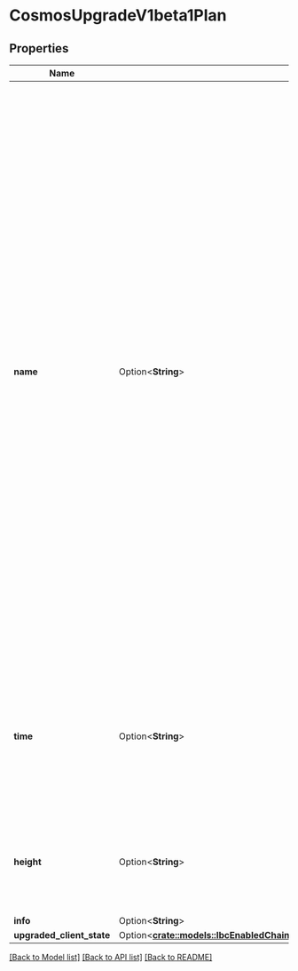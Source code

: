 # CosmosUpgradeV1beta1Plan

## Properties

Name | Type | Description | Notes
------------ | ------------- | ------------- | -------------
**name** | Option<**String**> | Sets the name for the upgrade. This name will be used by the upgraded version of the software to apply any special \"on-upgrade\" commands during the first BeginBlock method after the upgrade is applied. It is also used to detect whether a software version can handle a given upgrade. If no upgrade handler with this name has been set in the software, it will be assumed that the software is out-of-date when the upgrade Time or Height is reached and the software will exit. | [optional]
**time** | Option<**String**> | The time after which the upgrade must be performed. Leave set to its zero value to use a pre-defined Height instead. | [optional]
**height** | Option<**String**> | The height at which the upgrade must be performed. Only used if Time is not set. | [optional]
**info** | Option<**String**> |  | [optional]
**upgraded_client_state** | Option<[**crate::models::IbcEnabledChainsCanOptInToIncludingTheUpgradedClientStateInItsUpgradePlanThisWillMakeTheChainCommitToTheCorrectUpgradedSelfClientStateBeforeTheUpgradeOccursSoThatConnectingChainsCanVerifyThatTheNewUpgradedClientIsValidByVerifyingAProofOnThePreviousVersionOfTheChainThisWillAllowIbcConnectionsToPersistSmoothlyAcrossPlannedChainUpgrades**](IBC_enabled_chains_can_opt_in_to_including_the_upgraded_client_state_in_its_upgrade_plan_This_will_make_the_chain_commit_to_the_correct_upgraded__self__client_state_before_the_upgrade_occurs__so_that_connecting_chains_can_verify_that_the_new_upgraded_client_is_valid_by_verifying_a_proof_on_the_previous_version_of_the_chain__This_will_allow_IBC_connections_to_persist_smoothly_across_planned_chain_upgrades.md)> |  | [optional]

[[Back to Model list]](../README.md#documentation-for-models) [[Back to API list]](../README.md#documentation-for-api-endpoints) [[Back to README]](../README.md)


